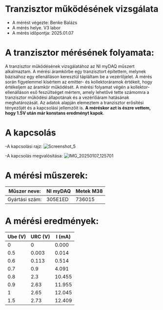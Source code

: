 # Tranzisztor működésének vizsgálata

 - A mérést végezte: Benke Balázs
 - A mérés helye. V3 labor
 - A mérés időpontja: 2025.01.07

# A tranzisztor mérésének folyamata:
A tranzisztor működésének vizsgálatához az NI myDAQ műszert alkalmaztam. A mérési áramkörbe egy tranzisztort építettem, melynek bázisához egy ellenálláson keresztül tápláltam be a vezérlőjelet. A mérés során figyelemmel kísértem az emitter- és kollektoráramok értékeit, hogy értékeljem az áramkör működését. A mérési folyamat végén a kollektor-ellenálláson eső feszültséget mértem, amely lehetővé tette számomra a tranzisztor működési állapotának és a vezérlőáram hatásának meghatározását. Az adatok alapján elemeztem a tranzisztor erősítési tényezőjét és a kapcsolási jellemzőit is. **A méréskor azt is észre vettem, hogy 1.5V után már konstans eredményt kapok**.

# A kapcsolás
-A kapcsolási rajz:
![Screenshot_5](https://github.com/user-attachments/assets/8f14f7e9-3a73-4738-9e68-97ffeb64a8f5)

-A kapcsolás megvalósítása:
![IMG_20250107_125701](https://github.com/user-attachments/assets/ecd65e28-8caa-43b5-8823-1bfd6f86ff90)


# A mérési műszerek:
| Műszer neve: | NI myDAQ | Metek M38 |
|---------|----------|----------|
| Gyártási szám: | 305E1ED | 736015 | 

# A mérési eredmények:
| Ube (V) | URC (V)  | I (mA)   |
|---------|----------|----------|
| 0       | 0        | 0.000    |
| 0.5     | 0.003    | 0.014    |
| 0.6     | 0.113    | 0.514    |
| 0.7     | 0.9      | 4.091    |
| 0.8     | 2.3      | 10.455   |
| 0.9     | 2.63     | 11.955   |
| 1       | 2.65     | 12.045   |
| 1.5     | 2.73     | 12.409   |
